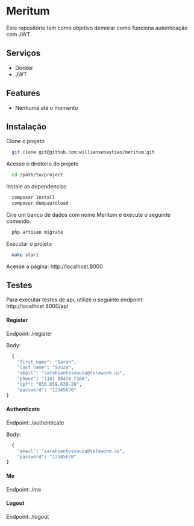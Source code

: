 # Meritum

Este repositório tem como objetivo demorar como funciona autenticação com JWT.

## Serviços

- Docker
- JWT

## Features

- Nenhuma até o momento


## Instalação

Clone o projeto

```bash
  git clone git@github.com:williansebastiao/meritum.git
```

Acesso o diretório do projeto

```bash
  cd /path/to/project
```

Instale as dependencias

```bash
  composer Install
  composer dumpautoload
```

Crie um banco de dados com nome Meritum e execute o seguinte comando.

```bash
  php artisan migrate
```

Executar o projeto

```bash
  make start
```

Acesse a página: http://localhost:8000
## Testes

Para executar testes de api, utilize o seguinte endpoint: http://localhost:8000/api

#### Register
Endpoint: /register

Body:
```bash
  {
	"first_name": "Sarah",
	"last_name": "Souza",
	"email": "sarahsantossouza@teleworm.us",
	"phone": "(34) 98478-7368",
	"cpf": "856.659.638-28",
	"password": "12345678"
}
```

#### Authenticate
Endpoint: /authenticate

Body:
```bash
  {
	"email": "sarahsantossouza@teleworm.us",
	"password": "12345678"
}
```

#### Me
Endpoint: /me

#### Logout
Endpoint: /logout
